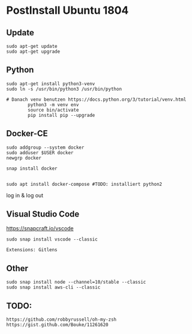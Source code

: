# PostInstall Ubuntu 1804

## Update
    sudo apt-get update
    sudo apt-get upgrade

## Python

    sudo apt-get install python3-venv 
    sudo ln -s /usr/bin/python3 /usr/bin/python
 
    # Danach venv benutzen https://docs.python.org/3/tutorial/venv.html
            python3 -m venv env
            source bin/activate
            pip install pip --upgrade

## Docker-CE

    sudo addgroup --system docker
    sudo adduser $USER docker
    newgrp docker
    
    snap install docker
    

    sudo apt install docker-compose #TODO: installiert python2 


log in & log out

## Visual Studio Code

https://snapcraft.io/vscode
    
    sudo snap install vscode --classic
    
    Extensions: Gitlens 
## Other

    sudo snap install node --channel=10/stable --classic
    sudo snap install aws-cli --classic
    
## TODO:
    https://github.com/robbyrussell/oh-my-zsh
    https://gist.github.com/Bouke/11261620
